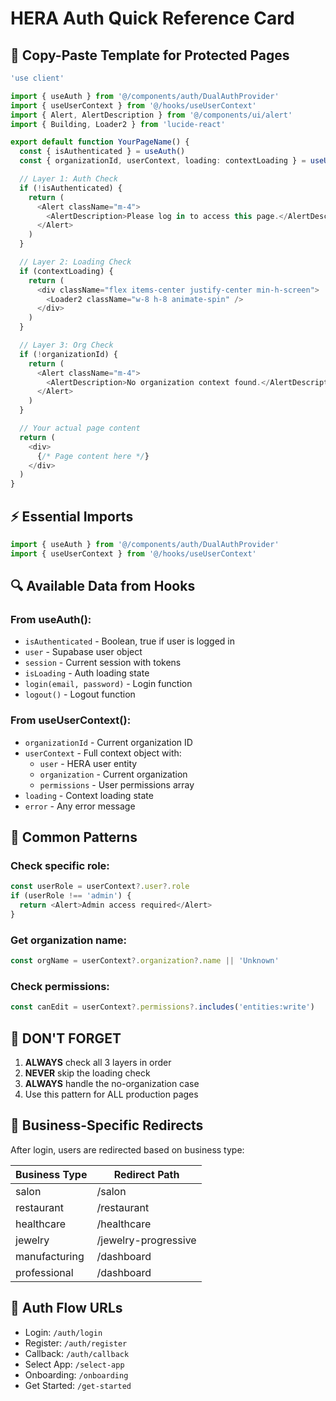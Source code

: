 # HERA Auth Quick Reference Card

## 🚀 Copy-Paste Template for Protected Pages

```typescript
'use client'

import { useAuth } from '@/components/auth/DualAuthProvider'
import { useUserContext } from '@/hooks/useUserContext'
import { Alert, AlertDescription } from '@/components/ui/alert'
import { Building, Loader2 } from 'lucide-react'

export default function YourPageName() {
  const { isAuthenticated } = useAuth()
  const { organizationId, userContext, loading: contextLoading } = useUserContext()

  // Layer 1: Auth Check
  if (!isAuthenticated) {
    return (
      <Alert className="m-4">
        <AlertDescription>Please log in to access this page.</AlertDescription>
      </Alert>
    )
  }

  // Layer 2: Loading Check
  if (contextLoading) {
    return (
      <div className="flex items-center justify-center min-h-screen">
        <Loader2 className="w-8 h-8 animate-spin" />
      </div>
    )
  }

  // Layer 3: Org Check
  if (!organizationId) {
    return (
      <Alert className="m-4">
        <AlertDescription>No organization context found.</AlertDescription>
      </Alert>
    )
  }

  // Your actual page content
  return (
    <div>
      {/* Page content here */}
    </div>
  )
}
```

## ⚡ Essential Imports

```typescript
import { useAuth } from '@/components/auth/DualAuthProvider'
import { useUserContext } from '@/hooks/useUserContext'
```

## 🔍 Available Data from Hooks

### From useAuth():
- `isAuthenticated` - Boolean, true if user is logged in
- `user` - Supabase user object
- `session` - Current session with tokens
- `isLoading` - Auth loading state
- `login(email, password)` - Login function
- `logout()` - Logout function

### From useUserContext():
- `organizationId` - Current organization ID
- `userContext` - Full context object with:
  - `user` - HERA user entity
  - `organization` - Current organization
  - `permissions` - User permissions array
- `loading` - Context loading state
- `error` - Any error message

## 🎯 Common Patterns

### Check specific role:
```typescript
const userRole = userContext?.user?.role
if (userRole !== 'admin') {
  return <Alert>Admin access required</Alert>
}
```

### Get organization name:
```typescript
const orgName = userContext?.organization?.name || 'Unknown'
```

### Check permissions:
```typescript
const canEdit = userContext?.permissions?.includes('entities:write')
```

## 🚫 DON'T FORGET

1. **ALWAYS** check all 3 layers in order
2. **NEVER** skip the loading check
3. **ALWAYS** handle the no-organization case
4. Use this pattern for ALL production pages

## 📱 Business-Specific Redirects

After login, users are redirected based on business type:

| Business Type | Redirect Path |
|--------------|---------------|
| salon | /salon |
| restaurant | /restaurant |
| healthcare | /healthcare |
| jewelry | /jewelry-progressive |
| manufacturing | /dashboard |
| professional | /dashboard |

## 🔄 Auth Flow URLs

- Login: `/auth/login`
- Register: `/auth/register`
- Callback: `/auth/callback`
- Select App: `/select-app`
- Onboarding: `/onboarding`
- Get Started: `/get-started`